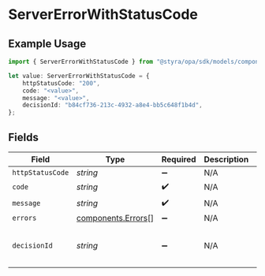 # ServerErrorWithStatusCode

## Example Usage

```typescript
import { ServerErrorWithStatusCode } from "@styra/opa/sdk/models/components";

let value: ServerErrorWithStatusCode = {
    httpStatusCode: "200",
    code: "<value>",
    message: "<value>",
    decisionId: "b84cf736-213c-4932-a8e4-bb5c648f1b4d",
};
```

## Fields

| Field                                                           | Type                                                            | Required                                                        | Description                                                     | Example                                                         |
| --------------------------------------------------------------- | --------------------------------------------------------------- | --------------------------------------------------------------- | --------------------------------------------------------------- | --------------------------------------------------------------- |
| `httpStatusCode`                                                | *string*                                                        | :heavy_minus_sign:                                              | N/A                                                             | 200                                                             |
| `code`                                                          | *string*                                                        | :heavy_check_mark:                                              | N/A                                                             |                                                                 |
| `message`                                                       | *string*                                                        | :heavy_check_mark:                                              | N/A                                                             |                                                                 |
| `errors`                                                        | [components.Errors](../../../sdk/models/components/errors.md)[] | :heavy_minus_sign:                                              | N/A                                                             |                                                                 |
| `decisionId`                                                    | *string*                                                        | :heavy_minus_sign:                                              | N/A                                                             | b84cf736-213c-4932-a8e4-bb5c648f1b4d                            |